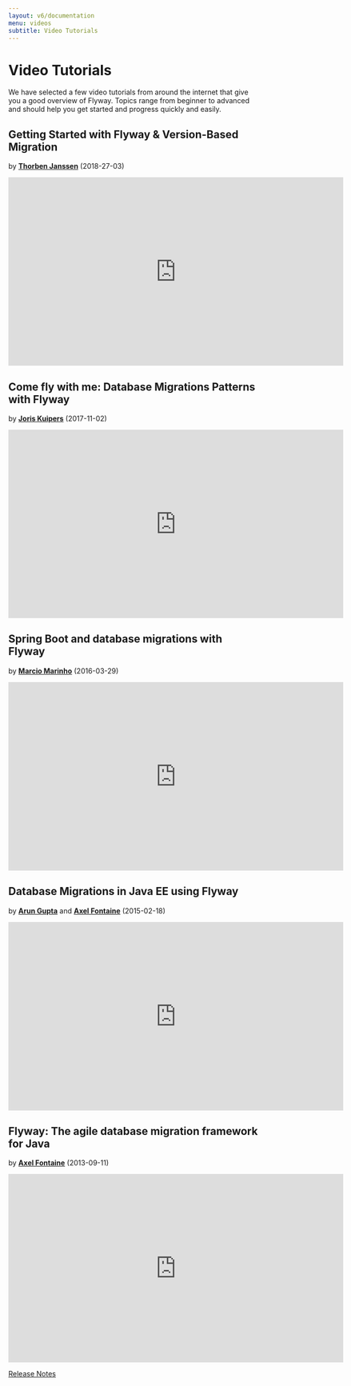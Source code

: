 ```yaml
---
layout: v6/documentation
menu: videos
subtitle: Video Tutorials
---
```

# Video Tutorials

We have selected a few video tutorials from around the internet that give you a good overview of Flyway.
Topics range from beginner to advanced and should help you get started and progress quickly and easily.

## Getting Started with Flyway & Version-Based Migration
by **[Thorben Janssen](https://twitter.com/thjanssen123)** (2018-27-03)
<iframe width="670" height="377" src="https://www.youtube.com/embed/ovG1wgEqE10" frameborder="0" allowfullscreen></iframe>

## Come fly with me: Database Migrations Patterns with Flyway
by **[Joris Kuipers](https://twitter.com/jkuipers)** (2017-11-02)
<iframe width="670" height="377" src="https://www.youtube.com/embed/x7U3zBV5DyQ" frameborder="0" allowfullscreen></iframe>

## Spring Boot and database migrations with Flyway
by **[Marcio Marinho](https://twitter.com/marciomarinho)** (2016-03-29)
<iframe width="670" height="377" src="https://www.youtube.com/embed/_7BuLOCRJc4" frameborder="0" allowfullscreen></iframe>

## Database Migrations in Java EE using Flyway
by **[Arun Gupta](http://blog.arungupta.me/database-migrations-in-javaee-flyway-hanginar6/)** and **[Axel Fontaine](https://twitter.com/axelfontaine)** (2015-02-18)
<iframe width="670" height="377" src="https://www.youtube.com/embed/vPwWQvvBWEg" frameborder="0" allowfullscreen></iframe>

## Flyway: The agile database migration framework for Java
by **[Axel Fontaine](https://twitter.com/axelfontaine)** (2013-09-11)
<iframe src="https://player.vimeo.com/video/74437803" width="670" height="377" frameborder="0" allowfullscreen></iframe>

<p class="next-steps">
    <a class="btn btn-primary" href="/v6/documentation/releaseNotes">Release Notes <i class="fa fa-arrow-right"></i></a>
</p>
